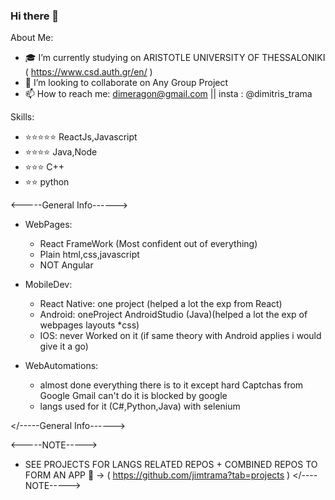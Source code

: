 ### Hi there 👋

About Me:

- 🎓 I’m currently studying on ARISTOTLE UNIVERSITY OF THESSALONIKI ( https://www.csd.auth.gr/en/ )
- 👯 I’m looking to collaborate on Any Group Project
- 📫 How to reach me: dimeragon@gmail.com || insta : @dimitris_trama

Skills:

- ⭐⭐⭐⭐⭐ ReactJs,Javascript
- ⭐⭐⭐⭐   Java,Node
- ⭐⭐⭐     C++
- ⭐⭐       python

<-----General Info------>
- WebPages:
	- React FrameWork (Most confident out of everything)
	- Plain html,css,javascript
	- NOT Angular

- MobileDev:
	- React Native:
		one project (helped a lot the exp from React)
	- Android:
		oneProject AndroidStudio (Java)(helped a lot the exp of webpages layouts *css)
	- IOS:
		never Worked on it (if same theory with Android applies i would give it a go)

- WebAutomations:
	- almost done everything there is to it 
	except hard Captchas from Google
	Gmail can't do it is blocked by google 
	- langs used for it (C#,Python,Java) with selenium
  
</-----General Info------>

<-----NOTE----->
- SEE PROJECTS FOR LANGS RELATED REPOS + COMBINED REPOS TO FORM AN APP 👀 -> ( https://github.com/jimtrama?tab=projects )
</----NOTE----->
            



